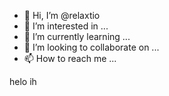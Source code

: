 - 👋 Hi, I’m @relaxtio
- 👀 I’m interested in ...
- 🌱 I’m currently learning ...
- 💞️ I’m looking to collaborate on ...
- 📫 How to reach me ...

<!---
relaxtio/relaxtio is a ✨ special ✨ repository because its `README.md` (this file) appears on your GitHub profile.
You can click the Preview link to take a look at your changes.
--->helo ih
